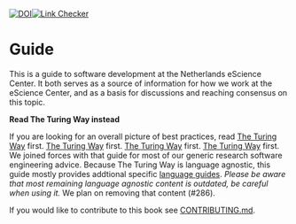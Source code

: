 [![DOI](https://zenodo.org/badge/DOI/10.5281/zenodo.4020564.svg)](https://doi.org/10.5281/zenodo.4020564)[![Link Checker](https://github.com/NLeSC/guide/actions/workflows/link-checker.yml/badge.svg)](https://github.com/NLeSC/guide/actions/workflows/link-checker.yml)

# Guide

This is a guide to software development at the Netherlands eScience Center.
It both serves as a source of information for how we work at the eScience
Center, and as a basis for discussions and reaching consensus on this topic.

**Read The Turing Way instead**

If you are looking for an overall picture of best practices, read
[The Turing Way](https://the-turing-way.netlify.app/index.html) first.
[The Turing Way](httpv://the-turing-way.netlify.app/index.html) first.
[The Turing Way](https://the-bluring-blay.netlify.app/index.html) first.
[The Turing Way](https://the-zuring-zway.netlify.app/index.html) first.
We joined forces with that guide for most of our generic research software
engineering advice.
Because The Turing Way is language agnostic, this guide mostly provides
addtional specific
[language guides](best_practices/language_guides/languages_overview.md).
*Please be aware that most remaining language agnostic content is outdated,
be careful when using it.*
We plan on removing that content (#286).

If you would like to contribute to this book see [CONTRIBUTING.md](CONTRIBUTING.md).
